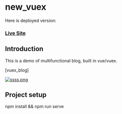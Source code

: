 # new_vuex

Here is deployed version:
### [Live Site](https://vuex-blog.netlify.app/#/)

## Introduction

This is a demo of multifunctional blog, built in vue/vuex.

[vuex_blog]

[![ssss.png](https://i.postimg.cc/C5tsQSVf/ssss.png)](https://postimg.cc/V0qtSyvY)


## Project setup
npm install && npm run serve

